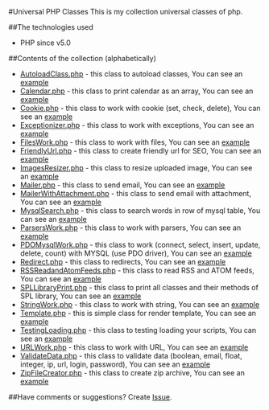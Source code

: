 #Universal PHP Classes
This is my collection universal classes of php.

##The technologies used
* PHP since v5.0

##Contents of the collection (alphabetically)
* [AutoloadClass.php](https://github.com/Nytla/Universal-PHP-Classes/blob/master/classes/AutoloadClass.php) - this class to autoload classes, You can see an [example](https://github.com/Nytla/Universal-PHP-Classes/blob/master/examples/AutoloadClass_example.php)
* [Calendar.php](https://github.com/Nytla/Universal-PHP-Classes/blob/master/classes/Calendar.php) - this class to print calendar as an array, You can see an [example](https://github.com/Nytla/Universal-PHP-Classes/blob/master/examples/Calendar_example.php)
* [Cookie.php](https://github.com/Nytla/Universal-PHP-Classes/blob/master/classes/Cookie.php) - this class to work with cookie (set, check, delete), You can see an [example](https://github.com/Nytla/Universal-PHP-Classes/blob/master/examples/Cookie_example.php)
* [Exceptionizer.php](https://github.com/Nytla/Universal-PHP-Classes/blob/master/classes/Exceptionizer.php) - this class to work with exceptions, You can see an [example](https://github.com/Nytla/Universal-PHP-Classes/blob/master/examples/Exceptionizer_example.php)
* [FilesWork.php](https://github.com/Nytla/Universal-PHP-Classes/blob/master/classes/FilesWork.php) - this class to work with files, You can see an [example](https://github.com/Nytla/Universal-PHP-Classes/blob/master/examples/FilesWork_example.php)
* [FriendlyUrl.php](https://github.com/Nytla/Universal-PHP-Classes/blob/master/classes/FriendlyUrl.php) - this class to create friendly url for SEO, You can see an [example](https://github.com/Nytla/Universal-PHP-Classes/blob/master/examples/FriendlyUrl_example.php)
* [ImagesResizer.php](https://github.com/Nytla/Universal-PHP-Classes/blob/master/classes/ImagesResizer.php) - this class to resize uploaded image, You can see an [example](https://github.com/Nytla/Universal-PHP-Classes/blob/master/examples/ImagesResizer_example.php)
* [Mailer.php](https://github.com/Nytla/Universal-PHP-Classes/blob/master/classes/Mailer.php) - this class to send email, You can see an [example](https://github.com/Nytla/Universal-PHP-Classes/blob/master/examples/Mailer_example.php)
* [MailerWithAttachment.php](https://github.com/Nytla/Universal-PHP-Classes/blob/master/classes/MailerWithAttachment.php) - this class to send email with attachment, You can see an [example](https://github.com/Nytla/Universal-PHP-Classes/blob/master/examples/MailerWithAttachment_example.php)
* [MysqlSearch.php](https://github.com/Nytla/Universal-PHP-Classes/blob/master/classes/MysqlSearch.php) - this class to search words in row of mysql table, You can see an [example](https://github.com/Nytla/Universal-PHP-Classes/blob/master/examples/MysqlSearch_example.php)
* [ParsersWork.php](https://github.com/Nytla/Universal-PHP-Classes/blob/master/classes/ParsersWork.php) - this class to work with parsers, You can see an [example](https://github.com/Nytla/Universal-PHP-Classes/blob/master/examples/ParsersWork_example.php)
* [PDOMysqlWork.php](https://github.com/Nytla/Universal-PHP-Classes/blob/master/classes/PDOMysqlWork.php) - this class to work (connect, select, insert, update, delete, count) with MYSQL (use PDO driver), You can see an [example](https://github.com/Nytla/Universal-PHP-Classes/blob/master/examples/PDOMysqlWork_example.php)
* [Redirect.php](https://github.com/Nytla/Universal-PHP-Classes/blob/master/classes/Redirect.php) - this class to redirects, You can see an [example](https://github.com/Nytla/Universal-PHP-Classes/blob/master/examples/Redirect_example.php)
* [RSSReadandAtomFeeds.php](https://github.com/Nytla/Universal-PHP-Classes/blob/master/classes/Redirect.php) - this class to read RSS and ATOM feeds, You can see an [example](https://github.com/Nytla/Universal-PHP-Classes/blob/master/examples/RSSReadandAtomFeeds_example.php)
* [SPLLibraryPrint.php](https://github.com/Nytla/Universal-PHP-Classes/blob/master/classes/SPLLibraryPrint.php) - this class to print all classes and their methods of SPL library, You can see an [example](https://github.com/Nytla/Universal-PHP-Classes/blob/master/examples/SPLLibraryPrint_example.php)
* [StringWork.php](https://github.com/Nytla/Universal-PHP-Classes/blob/master/classes/StringWork.php) - this class to work with string, You can see an [example](https://github.com/Nytla/Universal-PHP-Classes/blob/master/examples/StringWork_example.php)
* [Template.php](https://github.com/Nytla/Universal-PHP-Classes/blob/master/classes/Template.php) - this is simple class for render template, You can see an [example](https://github.com/Nytla/Universal-PHP-Classes/blob/master/examples/Template_example.php)
* [TestingLoading.php](https://github.com/Nytla/Universal-PHP-Classes/blob/master/classes/TestingLoading.php) - this class to testing loading your scripts, You can see an [example](https://github.com/Nytla/Universal-PHP-Classes/blob/master/examples/TestingLoading_example.php)
* [URLWork.php](https://github.com/Nytla/Universal-PHP-Classes/blob/master/classes/URLWork.php) - this class to work with URL, You can see an [example](https://github.com/Nytla/Universal-PHP-Classes/blob/master/examples/URLWork_example.php)
* [ValidateData.php](https://github.com/Nytla/Universal-PHP-Classes/blob/master/classes/ValidateData.php) - this class to validate data (boolean, email, float, integer, ip, url, login, password), You can see an [example](https://github.com/Nytla/Universal-PHP-Classes/blob/master/examples/ValidateData_example.php)
* [ZipFileCreator.php](https://github.com/Nytla/Universal-PHP-Classes/blob/master/classes/ZipFileCreator.php) - this class to create zip archive, You can see an [example](https://github.com/Nytla/Universal-PHP-Classes/blob/master/examples/ZipFileCreator_example.php)

##Have comments or suggestions?
Create [Issue](https://github.com/Nytla/Universal-PHP-Classes/issues).